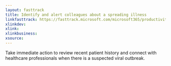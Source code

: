 ```yaml
---
layout: fasttrack
title: Identify and alert colleagues about a spreading illness
linkfasttrack: https://fasttrack.microsoft.com/microsoft365/productivitylibrary/Identify-and-alert-colleagues-about-a-spreading-illness 
xlinkdev: 
xlink: 
xlinkbusiness: 
xsource: 
---
```

Take immediate action to review recent patient history and connect with healthcare professionals when there is a suspected viral outbreak.